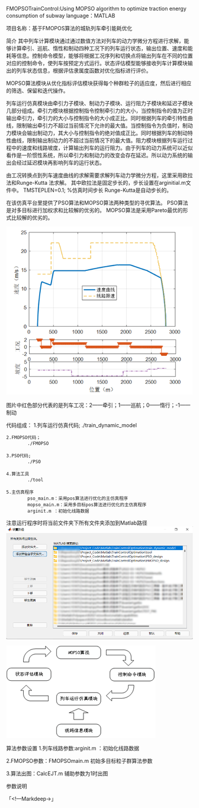 FMOPSOTrainControl:Using MOPSO algorithm to optimize traction energy consumption of subway
language：MATLAB


项目名称：基于FMOPOS算法的城轨列车牵引能耗优化

简介
其中列车计算模块通过通过数值方法对列车的动力学微分方程进行求解，能够计算牵引、巡航、惰性和制动四种工况下的列车运行状态，输出位置、速度和能耗等信息。控制命令模型，能够将根据工况序列和切换点将输出列车在不同的位置对应的控制命令，使列车按预定方式运行。状态评估模型能够接收列车计算模块输出的列车状态信息，根据评估隶属度函数对优化指标进行评价。

MOPSO算法模块从优化指标评估模块获得每个种群粒子的适应度，然后进行相应的筛选、保留和迭代操作。

列车运行仿真模块由牵引力子模块、制动力子模块、运行阻力子模块和延迟子模块几部分组成。牵引力模块根据控制指令控制牵引力的大小，当控制指令的值为正时输出牵引力，牵引力的大小与控制指令的大小成正比。同时根据列车的牵引特性曲线，限制输出牵引力不超过当前情况下允许的最大值。当控制指令为负值时，制动力模块会输出制动力，其大小与控制指令的绝对值成正比。同时根据列车的制动特性曲线，限制输出制动力的不超过当前情况下的最大值。阻力模块根据列车运行过程中的速度和线路坡度，计算输出列车的运行阻力。由于列车的动力系统可以近似看作是一阶惯性系统，所以牵引力和制动力的改变会存在延迟。所以动力系统的输出会经过延迟模块再影响列车的运行状态。

由工况转换点到列车速度曲线的求解需要求解列车动力学微分方程，这里采用欧拉法和Runge-Kutta 法求解。
其中欧拉法是固定步长的，步长设置在arginitial.m文件中。
                   TMSTEPLEN=0.1;                  %仿真时间步长
Runge-Kutta是自动步长的。

在该仿真平台里提供了PSO算法和MOPSO算法两种类型的寻优算法。
PSO算法是对多目标进行加权求和比较解的优劣的。
MOPSO算法是采用Pareto最优的形式比较解的优劣的。


![优化结果示意图](./限速优化结果.png)

图片中红色部分代表的是列车工况：2——牵引；1——巡航；0——惰行；-1——制动

代码组成：
	1.列车运行仿真代码; 
			./train_dynamic_model
			

	2.FMOPSO代码；
			./FMOPSO

	3.PSO代码;
			./PSO	

	4.算法工具
			./tool

	5.主仿真程序
			pso_main.m：采用pos算法进行优化的主仿真程序
			mopso_main.m：采用多目标pos算法进行优化的主仿真程序
			arginit.m ：初始化线路数据
	
注意运行程序时将当前文件夹下所有文件夹添加到Matlab路径
![设置matlab路径](./2022-04-10_165920.png)
	
![代码结构](./code_structure.png)


算法参数设置
1.列车线路参数:arginit.m ：初始化线路数据

2.FMOPSO参数：FMOPSOmain.m 初始多目标粒子群算法参数

3.算法出图：CalcEJT.m 辅助参数为1时出图




参数说明






「<!—Markdeep→」




